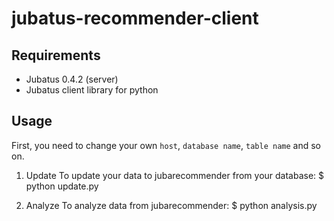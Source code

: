 jubatus-recommender-client
==========================

Requirements
------------

* Jubatus 0.4.2 (server)
* Jubatus client library for python

Usage
-----

First, you need to change your own `host`, `database name`, `table name` and so on.

1. Update
To update your data to jubarecommender from your database:
$ python update.py

2. Analyze
To analyze data from jubarecommender:
$ python analysis.py

